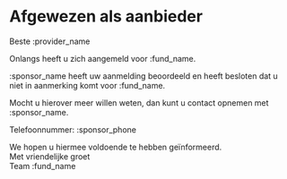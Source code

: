 # Afgewezen als aanbieder

Beste :provider_name
&nbsp;  

Onlangs heeft u zich aangemeld voor :fund_name.

:sponsor_name heeft uw aanmelding beoordeeld en heeft besloten dat u niet in aanmerking komt voor :fund_name.
&nbsp; 

Mocht u hierover meer willen weten, dan kunt u contact opnemen met :sponsor_name.
&nbsp;

Telefoonnummer: :sponsor_phone
&nbsp;  

We hopen u hiermee voldoende te hebben geïnformeerd.  
Met vriendelijke groet  
Team :fund_name
